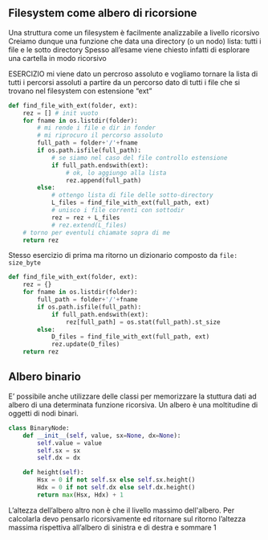 ## Filesystem come albero di ricorsione
Una struttura come un filesystem è facilmente analizzabile a livello ricorsivo
Creiamo dunque una funzione che data una directory (o un nodo) lista: tutti i file e le sotto directory
Spesso all’esame viene chiesto infatti di esplorare una cartella in modo ricorsivo

ESERCIZIO
mi viene dato un percroso assoluto e vogliamo tornare la lista di tutti i percorsi assoluti a partire da un percorso dato di tutti i file che si trovano nel filesystem con estensione “ext”
```python
def find_file_with_ext(folder, ext):
	rez = [] # init vuoto
	for fname in os.listdir(folder):
		# mi rende i file e dir in fonder
		# mi riprocuro il percorso assoluto
		full_path = folder+'/'+fname
		if os.path.isfile(full_path):
			# se siamo nel caso del file controllo estensione
			if full_path.endswith(ext):
				# ok, lo aggiungo alla lista
				rez.append(full_path)
		else:
			# ottengo lista di file delle sotto-directory
			L_files = find_file_with_ext(full_path, ext)
			# unisco i file correnti con sottodir
			rez = rez + L_files
			# rez.extend(L_files)
	# torno per eventuli chiamate sopra di me
	return rez
```

Stesso esercizio di prima ma ritorno un dizionario composto da `file: size_byte`
```python
def find_file_with_ext(folder, ext):
	rez = {}
	for fname in os.listdir(folder):
		full_path = folder+'/'+fname
		if os.path.isfile(full_path):
			if full_path.endswith(ext):
				rez[full_path] = os.stat(full_path).st_size
		else:
			D_files = find_file_with_ext(full_path, ext)
			rez.update(D_files)
	return rez
```

## Albero binario
E’ possibile anche utilizzare delle classi per memorizzare la stuttura dati ad albero di una determinata funzione ricorsiva. Un albero è una moltitudine di oggetti di nodi binari.

```python
class BinaryNode:
	def __init__(self, value, sx=None, dx=None):
		self.value = value
		self.sx = sx
		self.dx = dx

	def height(self):
		Hsx = 0 if not self.sx else self.sx.height()
		Hdx = 0 if not self.dx else self.dx.height()
		return max(Hsx, Hdx) + 1
```

L’altezza dell’albero altro non è che il livello massimo dell'albero. Per calcolarla devo pensarlo ricorsivamente ed ritornare sul ritorno l’altezza massima rispettiva all’albero di sinistra e di destra e sommare 1